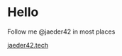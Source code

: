 # Hello

Follow me @jaeder42 in most places

[jaeder42.tech](https://jaeder42.tech)
<!---
Jaeder42/Jaeder42 is a ✨ special ✨ repository because its `README.md` (this file) appears on your GitHub profile.
You can click the Preview link to take a look at your changes.
--->
